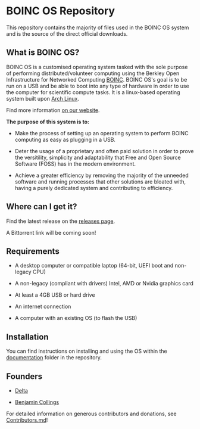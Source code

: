 # BOINC OS Repository

This repository contains the majority of files used in the BOINC OS system and is the source of the direct official downloads.

## What is BOINC OS?

BOINC OS is a customised operating system tasked with the sole purpose of performing distributed/volunteer computing using the Berkley Open Infrastructure for Networked Computing [BOINC](https://boinc.berkeley.edu). BOINC OS's goal is to be run on a USB and be able to boot into any type of hardware in order to use the computer for scientific compute tasks. It is a linux-based operating system built upon [Arch Linux](https://www.archlinux.org).

Find more information [on our website](https://delta1512.github.io/BOINCOS/).

**The purpose of this system is to:**

- Make the process of setting up an operating system to perform BOINC computing as easy as plugging in a USB.

- Deter the usage of a proprietary and often paid solution in order to prove the versitility, simplicity and adaptability that Free and Open Source Software (FOSS) has in the modern environment.

- Achieve a greater efficiency by removing the majority of the unneeded software and running processes that other solutions are bloated with, having a purely dedicated system and contributing to efficiency.

## Where can I get it?

Find the latest release on the [releases page](https://github.com/delta1512/BOINCOS/releases).

A Bittorrent link will be coming soon!

## Requirements

- A desktop computer or compatible laptop (64-bit, UEFI boot and non-legacy CPU)

- A non-legacy (compliant with drivers) Intel, AMD or Nvidia graphics card

- At least a 4GB USB or hard drive

- An internet connection

- A computer with an existing OS (to flash the USB)

## Installation

You can find instructions on installing and using the OS within the [documentation](https://github.com/delta1512/BOINCOS/tree/master/Documentation) folder in the repository.

## Founders

- [Delta](https://github.com/delta1512)

- [Benjamin Collings](https://github.com/Aurailus)

For detailed information on generous contributors and donations, see [Contributors.md](./Contributors.md)!
